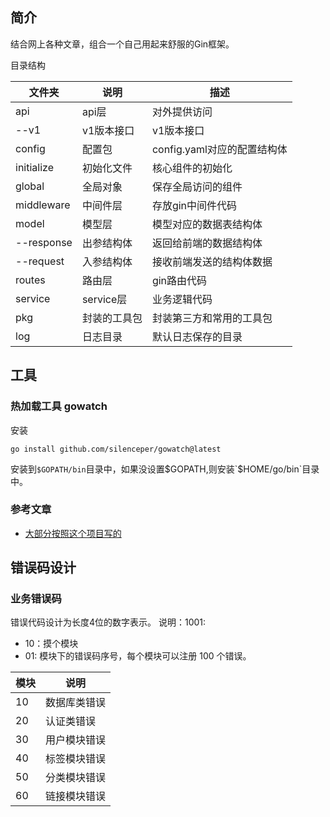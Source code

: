 ## 简介

结合网上各种文章，组合一个自己用起来舒服的Gin框架。

目录结构

| 文件夹        | 说明       | 描述                  |
|------------|----------|---------------------|
| api        | api层     | 对外提供访问              |
| --v1       | v1版本接口   | v1版本接口              |
| config     | 配置包      | config.yaml对应的配置结构体 |
| initialize | 初始化文件    | 核心组件的初始化            |
| global     | 全局对象     | 保存全局访问的组件           |
| middleware | 中间件层     | 存放gin中间件代码          |
| model      | 模型层      | 模型对应的数据表结构体         |
| --response | 出参结构体    | 返回给前端的数据结构体         |
| --request  | 入参结构体    | 接收前端发送的结构体数据        |
| routes     | 路由层      | gin路由代码             |
| service    | service层 | 业务逻辑代码              |
| pkg        | 封装的工具包   | 封装第三方和常用的工具包        |
| log        | 日志目录     | 默认日志保存的目录           |




## 工具

### 热加载工具 gowatch
安装
```
go install github.com/silenceper/gowatch@latest
```

安装到`$GOPATH/bin`目录中，如果没设置$GOPATH,则安装`$HOME/go/bin`目录中。

### 参考文章
- [大部分按照这个项目写的](https://github.com/jassue/jassue-gin)

## 错误码设计

### 业务错误码

错误代码设计为长度4位的数字表示。
说明：1001:
- 10：摸个模块
- 01: 模块下的错误码序号，每个模块可以注册 100 个错误。

| 模块  | 说明     |
|-----|--------|
| 10  | 数据库类错误 |
| 20  | 认证类错误  |
| 30  | 用户模块错误 |
| 40  | 标签模块错误 |
| 50  | 分类模块错误 |
| 60  | 链接模块错误 |



